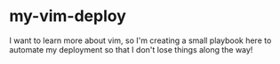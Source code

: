 # my-vim-deploy

I want to learn more about vim, so I'm creating a small playbook here to automate my deployment so that I don't lose things along the way!
